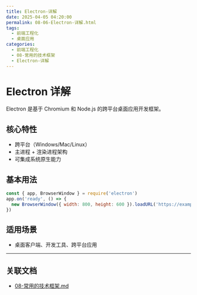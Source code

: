 ```yaml
---
title: Electron-详解
date: 2025-04-05 04:20:00
permalink: 08-06-Electron-详解.html
tags:
  - 前端工程化
  - 桌面应用
categories:
  - 前端工程化
  - 08-常用的技术框架
  - Electron-详解
---
```


# Electron 详解

Electron 是基于 Chromium 和 Node.js 的跨平台桌面应用开发框架。

## 核心特性

- 跨平台（Windows/Mac/Linux）
- 主进程 + 渲染进程架构
- 可集成系统原生能力

## 基本用法

```js
const { app, BrowserWindow } = require('electron')
app.on('ready', () => {
  new BrowserWindow({ width: 800, height: 600 }).loadURL('https://example.com')
})
```

## 适用场景

- 桌面客户端、开发工具、跨平台应用

---

## 关联文档

- [08-常用的技术框架.md](08-常用的技术框架.html)